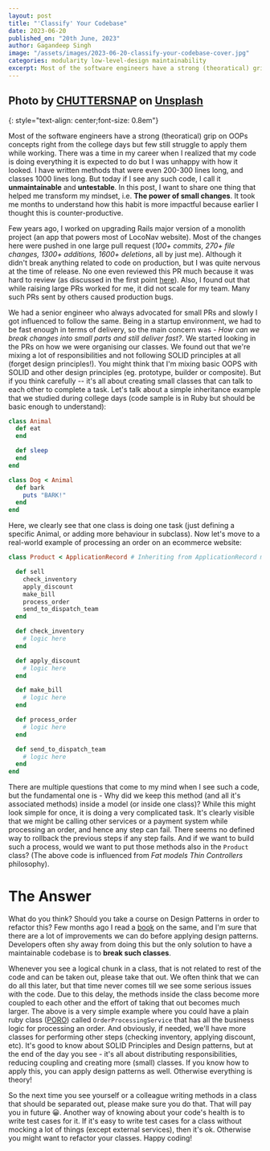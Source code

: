 ```yaml
---
layout: post
title: "'Classify' Your Codebase"
date: 2023-06-20
published_on: "20th June, 2023"
author: Gagandeep Singh
image: "/assets/images/2023-06-20-classify-your-codebase-cover.jpg"
categories: modularity low-level-design maintainability
excerpt: Most of the software engineers have a strong (theoratical) grip on OOPs concepts right from the college days but few still struggle to apply them while working. If you are someone who see a large number of small classes in your codebase that are well...
---
```


Photo by <a href="https://unsplash.com/@chuttersnap?utm_source=unsplash&utm_medium=referral&utm_content=creditCopyText">CHUTTERSNAP</a> on <a href="https://unsplash.com/photos/7eQlPra81zQ?utm_source=unsplash&utm_medium=referral&utm_content=creditCopyText">Unsplash</a>
---
{: style="text-align: center;font-size: 0.8em"}

Most of the software engineers have a strong (theoratical) grip on OOPs concepts right from the college days but few still struggle to apply them while working. There was a time in my career when I realized that my code is doing everything it is expected to do but I was unhappy with how it looked. I have written methods that were even 200-300 lines long, and classes 1000 lines long. But today if I see any such code, I call it **unmaintainable** and **untestable**. In this post, I want to share one thing that helped me transform my mindset, i.e. **The power of small changes**. It took me months to understand how this habit is more impactful because earlier I thought this is counter-productive.

Few years ago, I worked on upgrading Rails major version of a monolith project (an app that powers most of LocoNav website). Most of the changes here were pushed in one large pull request (_100+ commits, 270+ file changes, 1300+ additions, 1600+ deletions_, all by just me). Although it didn't break anything related to code on production, but I was quite nervous at the time of release. No one even reviewed this PR much because it was hard to review (as discussed in the first point [here](https://gagan93.me/blog/2023/06/09/things-code-reviewers-hate.html)). Also, I found out that while raising large PRs worked for me, it did not scale for my team. Many such PRs sent by others caused production bugs.

We had a senior engineer who always advocated for small PRs and slowly I got influenced to follow the same. Being in a startup environment, we had to be fast enough in terms of delivery, so the main concern was - _How can we break changes into small parts and still deliver fast?_. We started looking in the PRs on how we were organising our classes. We found out that we're mixing a lot of responsibilities and not following SOLID principles at all (forget design principles!). You might think that I'm mixing basic OOPS with SOLID and other design principles (eg. prototype, builder or composite). But if you think carefully -- it's all about creating small classes that can talk to each other to complete a task. Let's talk about a simple inheritance example that we studied during college days (code sample is in Ruby but should be basic enough to understand):

```ruby
class Animal
  def eat
  end

  def sleep
  end
end

class Dog < Animal
  def bark
    puts "BARK!"
  end
end

```

Here, we clearly see that one class is doing one task (just defining a specific Animal, or adding more behaviour in subclass). Now let's move to a real-world example of processing an order on an ecommerce website:

```ruby
class Product < ApplicationRecord # Inheriting from ApplicationRecord means this is a model ('M' in MVC)

  def sell
    check_inventory
    apply_discount
    make_bill
    process_order
    send_to_dispatch_team
  end

  def check_inventory
    # logic here
  end

  def apply_discount
    # logic here
  end

  def make_bill
    # logic here
  end

  def process_order
    # logic here
  end

  def send_to_dispatch_team
    # logic here
  end
end
```
There are multiple questions that come to my mind when I see such a code, but the fundamental one is - Why did we keep this method (and all it's associated methods) inside a model (or inside one class)? While this might look simple for once, it is doing a very complicated task. It's clearly visible that we might be calling other services or a payment system while processing an order, and hence any step can fail. There seems no defined way to rollback the previous steps if any step fails. And if we want to build such a process, would we want to put those methods also in the `Product` class? (The above code is influenced from _Fat models Thin Controllers_ philosophy).

# The Answer
What do you think? Should you take a course on Design Patterns in order to refactor this? Few months ago I read a [book](https://refactoring.guru/design-patterns/book) on the same, and I'm sure that there are a lot of improvements we can do before applying design patterns.  Developers often shy away from doing this but the only solution to have a maintainable codebase is to **break such classes**.

Whenever you see a logical chunk in a class, that is not related to rest of the code and can be taken out, please take that out. We often think that we can do all this later, but that time never comes till we see some serious issues with the code. Due to this delay, the methods inside the class become more coupled to each other and the effort of taking that out becomes much larger. The above is a very simple example where you could have a plain ruby class ([PORO](https://sulmanweb.com/plain-old-ruby-objects-poros-in-rails-fat-models/)) called `OrderProcessingService` that has all the business logic for processing an order. And obviously, if needed, we'll have more classes for performing other steps (checking inventory, applying discount, etc). It's good to know about SOLID Principles and Design patterns, but at the end of the day you see - it's all about distributing responsibilities, reducing coupling and creating more (small) classes. If you know how to apply this, you can apply design patterns as well. Otherwise everything is theory!

So the next time you see yourself or a colleague writing methods in a class that should be separated out, please make sure you do that. That will pay you in future 😀. Another way of knowing about your code's health is to write test cases for it. If it's easy to write test cases for a class without mocking a lot of things (except external services), then it's ok. Otherwise you might want to refactor your classes. Happy coding!
